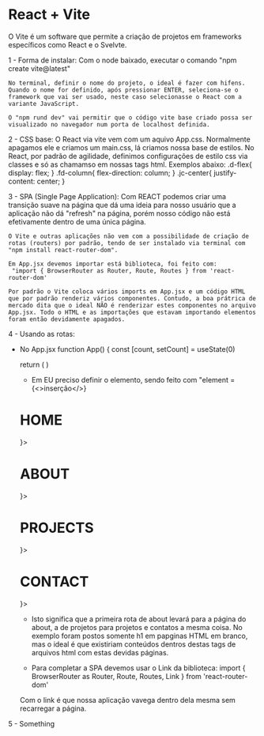 # React + Vite
O Vite é um software que permite a criação de projetos em frameworks específicos como React e o Svelvte.

1 - Forma de instalar:
    Com o node baixado, executar o comando "npm create vite@latest"

    No terminal, definir o nome do projeto, o ideal é fazer com hifens. Quando o nome for definido, após pressionar ENTER, seleciona-se o framework que vai ser usado, neste caso selecionasse o React com a variante JavaScript.

    O "npm rund dev" vai permitir que o código vite base criado possa ser visualizado no navegador num porta de localhost definida.

2 - CSS base:
    O React via vite vem com um aquivo App.css. Normalmente apagamos ele e criamos um main.css, lá criamos nossa base de estilos. No React, por padrão de agilidade, definimos configurações de estilo css via classes e só as chamamso em nossas tags html. Exemplos abaixo:
            .d-flex{
                display: flex;
            }
            .fd-column{
                flex-direction: column;
            }
            .jc-center{
                justify-content: center;
            }

3 - SPA (Single Page Application):
    Com REACT podemos criar uma transição suave na página que dá uma ideia para nosso usuário que a aplicação não dá "refresh" na página, porém nosso código não está efetivamente dentro de uma única página. 

    O Vite e outras aplicações não vem com a possibilidade de criação de rotas (routers) por padrão, tendo de ser instalado via terminal com "npm install react-router-dom".

    Em App.jsx devemos importar está biblioteca, foi feito com:
     "import { BrowserRouter as Router, Route, Routes } from 'react-router-dom' 

    Por padrão o Vite coloca vários imports em App.jsx e um código HTML que por padrão renderiz vários componentes. Contudo, a boa prátrica de mercado dita que o ideal NÃO é renderizar estes componentes no arquivo App.jsx. Todo o HTML e as importações que estavam importando elementos foram então devidamente apagados. 


4 - Usando as rotas:
- No App.jsx
    function App() {
    const [count, setCount] = useState(0)

    return (
        <Router>
        <Routes>
            <Route path = "/" element></Route>
        </Routes>
        </Router>
    )

    - Em <Route path = "/" element></Route> EU preciso definir o elemento, sendo feito com "element = {<>inserção</>}

    <Router>
      <Routes>
        <Route path = "/" element={<><h1>HOME</h1></>}></Route>
        <Route path = "/about" element={<><h1>ABOUT</h1></>}></Route>
        <Route path = "/projects" element={<><h1>PROJECTS</h1></>}></Route>
        <Route path = "/contact" element={<><h1>CONTACT</h1></>}></Route>
      </Routes>
    </Router>

    - Isto significa que a primeira rota de about levará para a página do about, a de projetos para projetos e contatos a mesma coisa. No exemplo foram postos somente h1 em papginas HTML em branco, mas o ideal é que existiriam conteúdos dentros destas tags de arquivos html com estas devidas páginas.

    - Para completar a SPA devemos usar o Link da biblioteca:
    import { BrowserRouter as Router, Route, Routes, Link } from 'react-router-dom'
    
    Com o link é que nossa aplicação vavega dentro dela mesma sem recarregar a página. 

5 - Something
